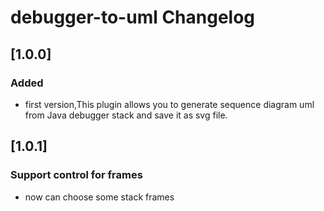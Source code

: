 <!-- Keep a Changelog guide -> https://keepachangelog.com -->

# debugger-to-uml Changelog

## [1.0.0]
### Added
- first version,This plugin allows you to generate sequence diagram uml from Java debugger stack and save it as svg file.

## [1.0.1]
### Support control for frames
- now can choose some stack frames
